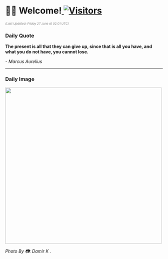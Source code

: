 <h1>👋🏽 Welcome!<a href="https://github.com/OmitNomis/"> <img src="https://visitor-badge.laobi.icu/badge?page_id=OmitNomis" alt="Visitors"></a></h1>

<i><p style="font-size: 0.6rem; color:gray">(Last Updated: Friday 27 June at 02:01 UTC)</p></i>

<h3> Daily Quote </h3>
<b><p>The present is all that they can give up, since that is all you have, and what you do not have, you cannot lose.</p></b>
<i><caption style="font-size: 0.8rem; color:gray;">- Marcus Aurelius</caption></i>


<hr>

<h3>Daily Image</h3>
<a href="https://images.pexels.com/photos/32730389/pexels-photo-32730389.jpeg" target="_blank"><img style="height:500px;" src="https://images.pexels.com/photos/32730389/pexels-photo-32730389.jpeg"/></a>

<i><caption style="font-size: 0.8rem; color:gray;"> Photo By 📷: Damir K .</caption></i>
